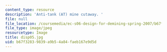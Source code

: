 ```yaml
---
content_type: resource
description: 'Anti-tank (AT) mine cutaway. '
file: null
file_location: /coursemedia/ec-s06-design-for-demining-spring-2007/b67f32839839a9b54a84faeb167e9d5d_disp05.jpg
file_type: image/jpeg
resourcetype: Image
title: disp05.jpg
uid: b67f3283-9839-a9b5-4a84-faeb167e9d5d
---
```

